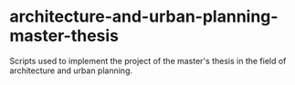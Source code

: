 # architecture-and-urban-planning-master-thesis
 Scripts used to implement the project of the master's thesis in the field of architecture and urban planning.
